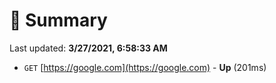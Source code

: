 # 📖 Summary
Last updated: **3/27/2021, 6:58:33 AM**

- `GET` [https://google.com](https://google.com) - **Up** (201ms)
